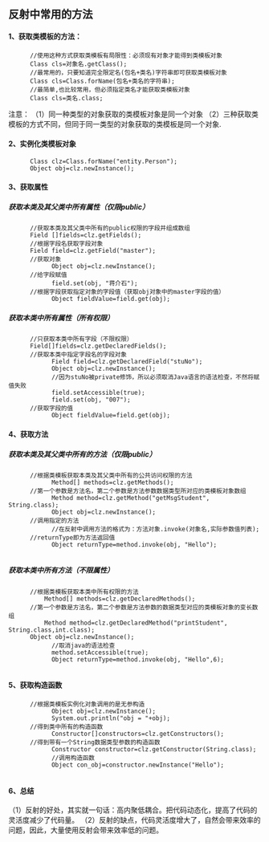 反射中常用的方法
--------------------
#### 1、获取类模板的方法：
````
      //使用这种方式获取类模板有局限性：必须现有对象才能得到类模板对象
      Class cls=对象名.getClass();
      //最常用的，只要知道完全限定名(包名+类名)字符串即可获取类模板对象
      Class cls=Class.forName(包名+类名的字符串);
      //最简单,也比较常用，但必须指定类名才能获取类模板对象
      Class cls=类名.class;
````
 注意：
 （1）同一种类型的对象获取的类模板对象是同一个对象
 （2）三种获取类模板的方式不同，但同于同一类型的对象获取的类模板是同一个对象.
#### 2、实例化类模板对象
````
      Class clz=Class.forName("entity.Person");
      Object obj=clz.newInstance();
`````
#### 3、获取属性
##### 获取本类及其父类中所有属性（仅限public）
`````
      //获取本类及其父类中所有的public权限的字段并组成数组
      Field []fields=clz.getFields();
      //根据字段名获取字段对象
      Field field=clz.getField("master");
      //获取对象
			Object obj=clz.newInstance();
      //给字段赋值 
			field.set(obj, "蒋介石");
      //根据字段获取指定对象的字段值（获取obj对象中的master字段的值）
			Object fieldValue=field.get(obj);
`````
##### 获取本类中所有属性（所有权限）
````
      //只获取本类中所有字段（不限权限）
      Field[]fields=clz.getDeclaredFields();
      //获取本类中指定字段名的字段对象
			Field field=clz.getDeclaredField("stuNo");
			Object obj=clz.newInstance();
			//因为stuNo被private修饰，所以必须取消Java语言的语法检查，不然将赋值失败
			field.setAccessible(true);
			field.set(obj, "007");
      //获取字段的值
			Object fieldValue=field.get(obj);

````
#### 4、获取方法
##### 获取本类及其父类中所有的方法（仅限public）
``````
      //根据类模板获取本类及其父类中所有的公共访问权限的方法
			Method[] methods=clz.getMethods();
      //第一个参数是方法名，第二个参数是方法参数数据类型所对应的类模板对象数组
			Method method=clz.getMethod("getMsgStudent", String.class);
			Object obj=clz.newInstance();
      //调用指定的方法
			//在反射中调用方法的格式为：方法对象.invoke(对象名,实际参数值列表);
      //returnType即为方法返回值
			Object returnType=method.invoke(obj, "Hello");
			
``````
##### 获取本类中所有方法（不限属性）
```
      //根据类模板获取本类中所有权限的方法
		  Method[] methods=clz.getDeclaredMethods();
      //第一个参数是方法名，第二个参数是方法参数的数据类型对应的类模板对象的变长数组
		  Method method=clz.getDeclaredMethod("printStudent", String.class,int.class);
      Object obj=clz.newInstance();
			//取消java的语法检查
			method.setAccessible(true);
			Object returnType=method.invoke(obj, "Hello",6);
    
```
#### 5、获取构造函数
```
      //根据类模板实例化对象调用的是无参构造
			Object obj=clz.newInstance();
			System.out.println("obj = "+obj);
      //得到类中所有的构造函数
			Constructor[]constructors=clz.getConstructors();
      //得到带有一个String数据类型参数的构造函数
			Constructor constructor=clz.getConstructor(String.class);
			//调用构造函数
			Object con_obj=constructor.newInstance("Hello");
      

```

#### 6、总结
（1）反射的好处，其实就一句话：高内聚低耦合。把代码动态化，提高了代码的灵活度减少了代码量。
（2）反射的缺点，代码灵活度增大了，自然会带来效率的问题，因此，大量使用反射会带来效率低的问题。




























